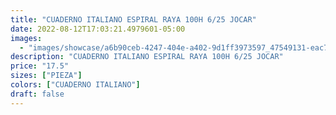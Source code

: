 ```yaml
---
title: "CUADERNO ITALIANO ESPIRAL RAYA 100H 6/25 JOCAR"
date: 2022-08-12T17:03:21.4979601-05:00
images:
  - "images/showcase/a6b90ceb-4247-404e-a402-9d1ff3973597_47549131-eac7-4b4b-80ae-204fc37c8731.webp"
description: "CUADERNO ITALIANO ESPIRAL RAYA 100H 6/25 JOCAR"
price: "17.5"
sizes: ["PIEZA"]
colors: ["CUADERNO ITALIANO"]
draft: false
---
```

